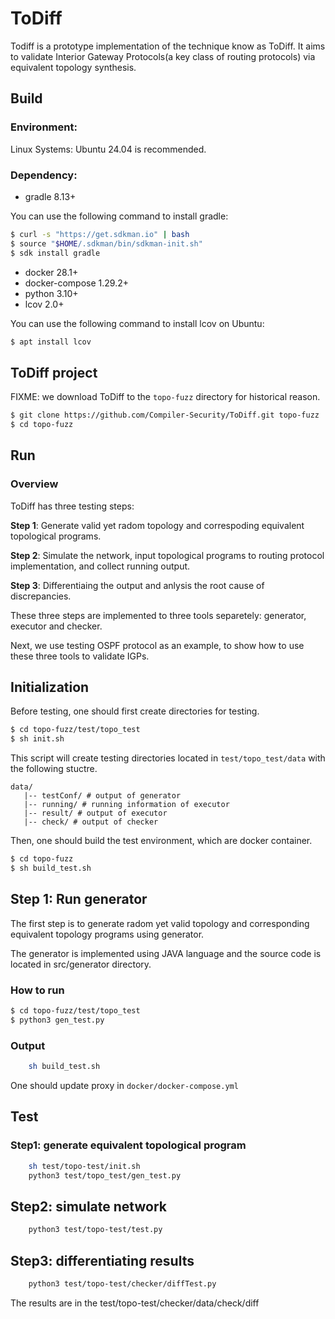 # ToDiff

Todiff is a prototype implementation of the technique know as ToDiff. It aims to validate Interior Gateway Protocols(a key class of routing protocols) via equivalent topology synthesis.


## Build
### Environment:

Linux Systems: Ubuntu 24.04 is recommended.

### Dependency:

*  gradle 8.13+

You can use the following command to install gradle:
```bash
$ curl -s "https://get.sdkman.io" | bash
$ source "$HOME/.sdkman/bin/sdkman-init.sh"
$ sdk install gradle
```

*  docker 28.1+
*  docker-compose 1.29.2+
*  python 3.10+
*  lcov 2.0+

You can use the following command to install lcov on Ubuntu: 
```bash
$ apt install lcov
```

## ToDiff project
FIXME: we download ToDiff to the `topo-fuzz` directory for historical reason.
```bash
$ git clone https://github.com/Compiler-Security/ToDiff.git topo-fuzz
$ cd topo-fuzz
```


## Run
### Overview
ToDiff has three testing steps:

**Step 1**: Generate valid yet radom topology and correspoding equivalent topological programs.

**Step 2**: Simulate the network, input topological programs to routing protocol implementation, and collect running output.

**Step 3**: Differentiaing the output and anlysis the root cause of discrepancies.

These three steps are implemented to three tools separetely: generator, executor and checker.

Next, we use testing OSPF protocol as an example, to show how to use these three tools to validate IGPs.

## Initialization
Before testing, one should first create directories for testing.
```bash
$ cd topo-fuzz/test/topo_test
$ sh init.sh
```
This script will create testing directories located in `test/topo_test/data` with the following stuctre.
```
data/
   |-- testConf/ # output of generator
   |-- running/ # running information of executor
   |-- result/ # output of executor
   |-- check/ # output of checker
```

Then, one should build the test environment, which are docker container.
```bash
$ cd topo-fuzz
$ sh build_test.sh
```

## Step 1: Run generator
The first step is to generate radom yet valid topology and corresponding equivalent topology programs using generator.

The generator is implemented using JAVA language and the source code is located in src/generator directory.

### How to run
```bash
$ cd topo-fuzz/test/topo_test
$ python3 gen_test.py 
```

### Output 

```bash
    sh build_test.sh
```
One should update proxy in `docker/docker-compose.yml`
## Test

### Step1: generate equivalent topological program
```bash 
    sh test/topo-test/init.sh
    python3 test/topo_test/gen_test.py
``` 

## Step2: simulate network
```bash
    python3 test/topo-test/test.py
```

## Step3: differentiating results
```bash
    python3 test/topo-test/checker/diffTest.py
```

The results are in the test/topo-test/checker/data/check/diff